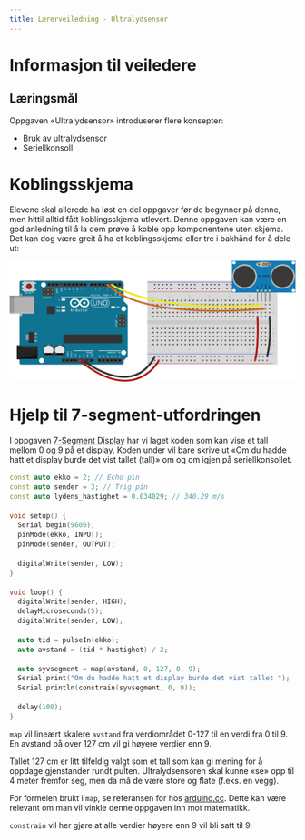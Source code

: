 ```yaml
---
title: Lærerveiledning - Ultralydsensor
---
```


# Informasjon til veiledere

## Læringsmål

Oppgaven «Ultralydsensor» introduserer flere konsepter:

+ Bruk av ultralydsensor
+ Seriellkonsoll


# Koblingsskjema

Elevene skal allerede ha løst en del oppgaver før de begynner på denne, men
hittil alltid fått koblingsskjema utlevert. Denne oppgaven kan være en god
anledning til å la dem prøve å koble opp komponentene uten skjema. Det kan dog
være greit å ha et koblingsskjema eller tre i bakhånd for å dele ut:

![kobling](ultra.png)


# Hjelp til 7-segment-utfordringen

I oppgaven [7-Segment Display](../7_segment_display/7_segment_display.html) har
vi laget koden som kan vise et tall mellom 0 og 9 på et display. Koden under
vil bare skrive ut «Om du hadde hatt et display burde det vist tallet (tall)»
om og om igjen på seriellkonsollet.

```cpp
const auto ekko = 2; // Echo pin
const auto sender = 3; // Trig pin
const auto lydens_hastighet = 0.034029; // 340.29 m/s

void setup() {
  Serial.begin(9600);
  pinMode(ekko, INPUT);
  pinMode(sender, OUTPUT);

  digitalWrite(sender, LOW);
}

void loop() {
  digitalWrite(sender, HIGH);
  delayMicroseconds(5);
  digitalWrite(sender, LOW);

  auto tid = pulseIn(ekko);
  auto avstand = (tid * hastighet) / 2;

  auto syvsegment = map(avstand, 0, 127, 0, 9);
  Serial.print("Om du hadde hatt et display burde det vist tallet ");
  Serial.println(constrain(syvsegment, 0, 9));

  delay(100);
}
```

`map` vil lineært skalere `avstand` fra verdiområdet 0-127 til en verdi fra 0
til 9. En avstand på over 127 cm vil gi høyere verdier enn 9.

Tallet 127 cm er litt tilfeldig valgt som et tall som kan gi mening for å
oppdage gjenstander rundt pulten. Ultralydsensoren skal kunne «se» opp til 4
meter fremfor seg, men da må de være store og flate (f.eks. en vegg).

For formelen brukt i `map`, se referansen for hos
[arduino.cc](https://www.arduino.cc/Reference/Map). Dette kan være relevant om
man vil vinkle denne oppgaven inn mot matematikk.

`constrain` vil her gjøre at alle verdier høyere enn 9 vil bli satt til 9.
